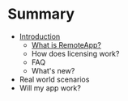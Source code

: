# Summary

* [Introduction](README.md)
   * [What is RemoteApp?](overview/remoteapp-whatis.md)
   * How does licensing work?
   * FAQ
   * What's new?
* Real world scenarios
* Will my app work?

